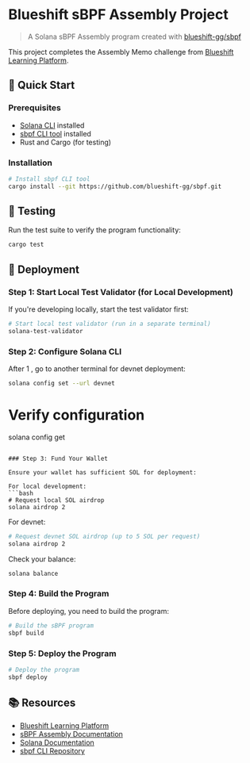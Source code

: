 # Blueshift sBPF Assembly Project

> A Solana sBPF Assembly program created with [blueshift-gg/sbpf](https://github.com/blueshift-gg/sbpf)

This project completes the Assembly Memo challenge from [Blueshift Learning Platform](https://learn.blueshift.gg/en/challenges/assembly-memo/verify).

## 🚀 Quick Start

### Prerequisites

- [Solana CLI](https://docs.solana.com/cli/install-solana-cli-tools) installed
- [sbpf CLI tool](https://github.com/blueshift-gg/sbpf) installed
- Rust and Cargo (for testing)

### Installation

```bash
# Install sbpf CLI tool
cargo install --git https://github.com/blueshift-gg/sbpf.git
```

## 🧪 Testing

Run the test suite to verify the program functionality:

```bash
cargo test
```

## 🚀 Deployment

### Step 1: Start Local Test Validator (for Local Development)

If you're developing locally, start the test validator first:

```bash
# Start local test validator (run in a separate terminal)
solana-test-validator
```

### Step 2: Configure Solana CLI

After 1 , go to another terminal for devnet deployment:
```bash
solana config set --url devnet
```

# Verify configuration
solana config get
```

### Step 3: Fund Your Wallet

Ensure your wallet has sufficient SOL for deployment:

For local development:
```bash
# Request local SOL airdrop
solana airdrop 2
```

For devnet:
```bash
# Request devnet SOL airdrop (up to 5 SOL per request)
solana airdrop 2
```

Check your balance:
```bash
solana balance
```

### Step 4: Build the Program

Before deploying, you need to build the program:

```bash
# Build the sBPF program
sbpf build
```

### Step 5: Deploy the Program

```bash
# Deploy the program
sbpf deploy
```

## 📚 Resources

- [Blueshift Learning Platform](https://learn.blueshift.gg/)
- [sBPF Assembly Documentation](https://www.helius.dev/blog/sbpf-assembly)
- [Solana Documentation](https://docs.solana.com/)
- [sbpf CLI Repository](https://github.com/blueshift-gg/sbpf)



